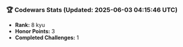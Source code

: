 ### 🏆 Codewars Stats (Updated: 2025-06-03 04:15:46 UTC)

- **Rank:** 8 kyu
- **Honor Points:** 3
- **Completed Challenges:** 1
